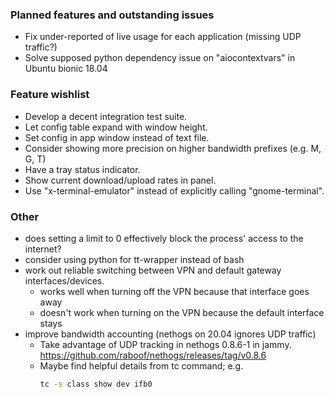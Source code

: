### Planned features and outstanding issues
- Fix under-reported of live usage for each application (missing UDP traffic?)
- Solve supposed python dependency issue on "aiocontextvars" in Ubuntu bionic 18.04

### Feature wishlist
- Develop a decent integration test suite.
- Let config table expand with window height.
- Set config in app window instead of text file.
- Consider showing more precision on higher bandwidth prefixes (e.g. M, G, T)
- Have a tray status indicator.
- Show current download/upload rates in panel.
- Use "x-terminal-emulator" instead of explicitly calling "gnome-terminal".

### Other
- does setting a limit to 0 effectively block the process' access to the internet?
- consider using python for tt-wrapper instead of bash
- work out reliable switching between VPN and default gateway interfaces/devices.
  - works well when turning off the VPN because that interface goes away
  - doesn't work when turning on the VPN because the default interface stays
- improve bandwidth accounting (nethogs on 20.04 ignores UDP traffic)
  - Take advantage of UDP tracking in nethogs 0.8.6-1 in jammy.
    https://github.com/raboof/nethogs/releases/tag/v0.8.6
  - Maybe find helpful details from tc command; e.g.
    ```bash
    tc -s class show dev ifb0
    ```
